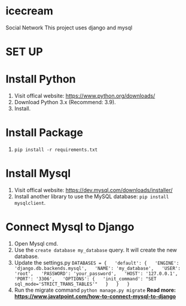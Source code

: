 # icecream
Social Network
This project uses django and mysql

# **SET UP**

# **Install Python**
1. Visit offical website: https://www.python.org/downloads/
2. Download Python 3.x (Recommend: 3.9).
3. Install.

# **Install Package**
1. `pip install -r requirements.txt`

# **Install Mysql**
1. Visit offical website: https://dev.mysql.com/downloads/installer/
2. Install another library to use the MySQL database: 
`pip install mysqlclient`.

# **Connect Mysql to Django**
1. Open Mysql cmd.
2. Use the `create database my_database` query. It will create the new database.
3. Update the settings.py
`DATABASES = {  
    'default': {  
        'ENGINE': 'django.db.backends.mysql',  
        'NAME': 'my_database',  
        'USER': 'root',  
        'PASSWORD': 'your_password',  
        'HOST': '127.0.0.1',  
        'PORT': '3306',  
        'OPTIONS': {  
            'init_command': "SET sql_mode='STRICT_TRANS_TABLES'"  
        }  
    }  
}  `
4. Run the migrate command
`python manage.py migrate`
**Read more: https://www.javatpoint.com/how-to-connect-mysql-to-django**


